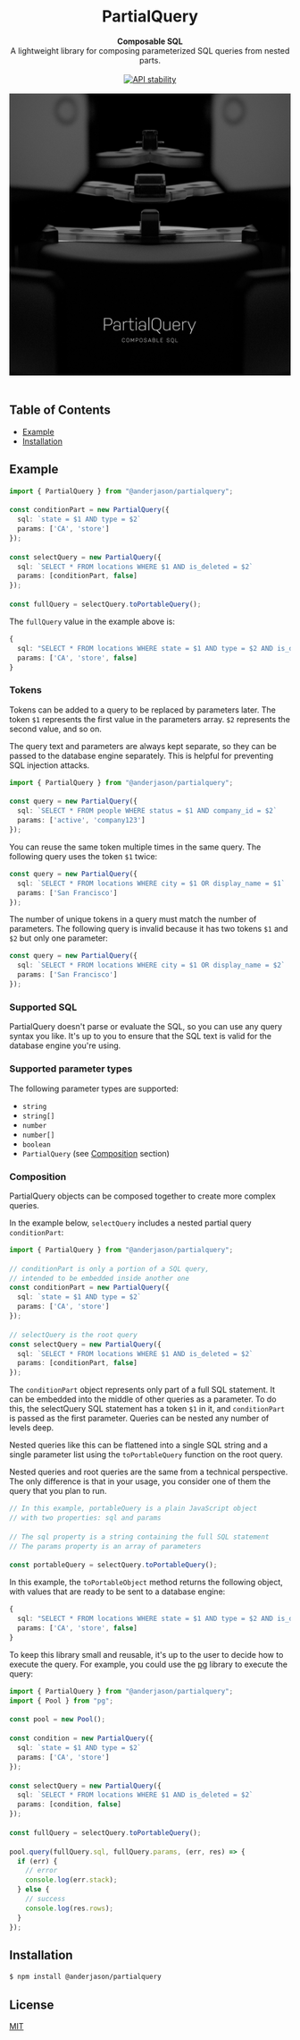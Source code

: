 <h1 align="center">PartialQuery</h1>

<div align="center">
  <strong>Composable SQL</strong>
</div>
<div align="center">
  A lightweight library for composing parameterized SQL queries from nested parts.
</div>

<br />

<div align="center">
  <!-- Stability -->
  <a href="https://nodejs.org/api/documentation.html#documentation_stability_index">
    <img src="https://img.shields.io/badge/stability-experimental-orange.svg?style=flat-square"
      alt="API stability" />
  </a>
</div>

<br />

<div align="center">
<img src="docs/images/partialquery2.jpg?raw=true" alt="Project image" />
</div>

<br />

## Table of Contents

- [Example](#example)
- [Installation](#installation)

## Example

```typescript
import { PartialQuery } from "@anderjason/partialquery";

const conditionPart = new PartialQuery({
  sql: `state = $1 AND type = $2`
  params: ['CA', 'store']
});

const selectQuery = new PartialQuery({
  sql: `SELECT * FROM locations WHERE $1 AND is_deleted = $2`
  params: [conditionPart, false]
});

const fullQuery = selectQuery.toPortableQuery();
```

The `fullQuery` value in the example above is:

```typescript
{
  sql: "SELECT * FROM locations WHERE state = $1 AND type = $2 AND is_deleted = $3",
  params: ['CA', 'store', false]
}
```

### Tokens

Tokens can be added to a query to be replaced by parameters later. The token `$1` represents the first value in the parameters array. `$2` represents the second value, and so on.

The query text and parameters are always kept separate, so they can be passed to the database engine separately. This is helpful for preventing SQL injection attacks.

```typescript
import { PartialQuery } from "@anderjason/partialquery";

const query = new PartialQuery({
  sql: `SELECT * FROM people WHERE status = $1 AND company_id = $2`
  params: ['active', 'company123']
});
```

You can reuse the same token multiple times in the same query. The following query uses the token `$1` twice:

```typescript
const query = new PartialQuery({
  sql: `SELECT * FROM locations WHERE city = $1 OR display_name = $1`
  params: ['San Francisco']
});
```

The number of unique tokens in a query must match the number of parameters. The following query is invalid because it has two tokens `$1` and `$2` but only one parameter:

```typescript
const query = new PartialQuery({
  sql: `SELECT * FROM locations WHERE city = $1 OR display_name = $2`
  params: ['San Francisco']
});
```

### Supported SQL

PartialQuery doesn't parse or evaluate the SQL, so you can use any query syntax you like. It's up to you to ensure that the SQL text is valid for the database engine you're using.

### Supported parameter types

The following parameter types are supported:

- `string`
- `string[]`
- `number`
- `number[]`
- `boolean`
- `PartialQuery` (see [Composition](#composition) section)

### Composition

PartialQuery objects can be composed together to create more complex queries.

In the example below, `selectQuery` includes a nested partial query `conditionPart`:

```typescript
import { PartialQuery } from "@anderjason/partialquery";

// conditionPart is only a portion of a SQL query,
// intended to be embedded inside another one
const conditionPart = new PartialQuery({
  sql: `state = $1 AND type = $2`
  params: ['CA', 'store']
});

// selectQuery is the root query
const selectQuery = new PartialQuery({
  sql: `SELECT * FROM locations WHERE $1 AND is_deleted = $2`
  params: [conditionPart, false]
});
```

The `conditionPart` object represents only part of a full SQL statement. It can be embedded into the middle of other queries as a parameter. To do this, the selectQuery SQL statement has a token `$1` in it, and `conditionPart` is passed as the first parameter. Queries can be nested any number of levels deep.

Nested queries like this can be flattened into a single SQL string and a single parameter list using the `toPortableQuery` function on the root query.

Nested queries and root queries are the same from a technical perspective. The only difference is that in your usage, you consider one of them the query that you plan to run.

```typescript
// In this example, portableQuery is a plain JavaScript object
// with two properties: sql and params

// The sql property is a string containing the full SQL statement
// The params property is an array of parameters

const portableQuery = selectQuery.toPortableQuery();
```

In this example, the `toPortableObject` method returns the following object, with values that are ready to be sent to a database engine:

```typescript
{
  sql: "SELECT * FROM locations WHERE state = $1 AND type = $2 AND is_deleted = $3",
  params: ['CA', 'store', false]
}
```

To keep this library small and reusable, it's up to the user to decide how to execute the query. For example, you could use the [pg](https://www.npmjs.com/package/pg) library to execute the query:

```typescript
import { PartialQuery } from "@anderjason/partialquery";
import { Pool } from "pg";

const pool = new Pool();

const condition = new PartialQuery({
  sql: `state = $1 AND type = $2`
  params: ['CA', 'store']
});

const selectQuery = new PartialQuery({
  sql: `SELECT * FROM locations WHERE $1 AND is_deleted = $2`
  params: [condition, false]
});

const fullQuery = selectQuery.toPortableQuery();

pool.query(fullQuery.sql, fullQuery.params, (err, res) => {
  if (err) {
    // error
    console.log(err.stack);
  } else {
    // success
    console.log(res.rows);
  }
});
```

## Installation

```sh
$ npm install @anderjason/partialquery
```

## License

[MIT](https://tldrlegal.com/license/mit-license)

